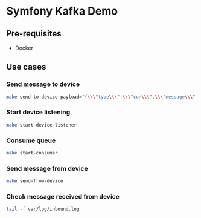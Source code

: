 # Symfony Kafka Demo

## Pre-requisites
- Docker

## Use cases

### Send message to device

```bash
make send-to-device payload="{\\\"type\\\":\\\"con\\\",\\\"message\\\":\\\"Connection request \\\"}"
```

### Start device listening

```bash
make start-device-listener
```

### Consume queue

```bash
make start-consumer
```

### Send message from device

```bash
make send-from-device
```

### Check message received from device

```bash
tail -f var/log/inbound.log
```